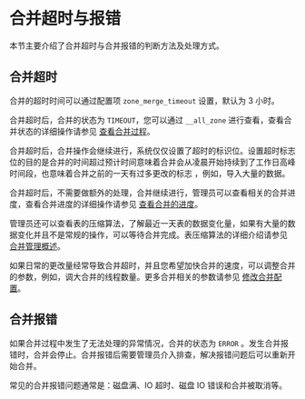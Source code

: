 合并超时与报错 
============================

本节主要介绍了合并超时与合并报错的判断方法及处理方式。

合并超时 
-------------------------

合并的超时时间可以通过配置项 `zone_merge_timeout` 设置，默认为 3 小时。

合并超时后，合并的状态为 `TIMEOUT`，您可以通过 `__all_zone` 进行查看，查看合并状态的详细操作请参见 [查看合并过程](/zh-CN/6.administrator-guide/2.basic-database-management/5.manage-data-storage/2.major-compaction-management/5.view-major-compaction-information/1.view-the-major-compaction-process.md)。

合并超时后，合并操作会继续进行，系统仅仅设置了超时的标识位。设置超时标志位的目的是合并的时间超过预计时间意味着合并会从凌晨开始持续到了工作日高峰时间段，也意味着合并之前的一天有过多更改的标志 ，例如，导入大量的数据。

合并超时后，不需要做额外的处理，合并继续进行，管理员可以查看相关的合并进度，查看合并进度的详细操作请参见 [查看合并的进度](t2108322.html#topic-2108322)。

管理员还可以查看表的压缩算法，了解最近一天表的数据变化量，如果有大量的数据变化并且不是常规的操作，可以等待合并完成。表压缩算法的详细介绍请参见 [合并管理概述](/zh-CN/6.administrator-guide/2.basic-database-management/5.manage-data-storage/2.major-compaction-management/1.overview-of-major-compaction-management.md)。

如果日常的更改量经常导致合并超时，并且您希望加快合并的速度，可以调整合并的参数，例如，调大合并的线程数量。更多合并相关的参数请参见 [修改合并配置](/zh-CN/6.administrator-guide/2.basic-database-management/5.manage-data-storage/2.major-compaction-management/7.modify-major-compaction-configurations.md)。

合并报错 
-------------------------

如果合并过程中发生了无法处理的异常情况，合并的状态为 `ERROR` 。发生合并报错时，合并会停止。合并报错后需要管理员介入排查，解决报错问题后可以重新开始合并。

常见的合并报错问题通常是：磁盘满、IO 超时、磁盘 IO 错误和合并被取消等。
